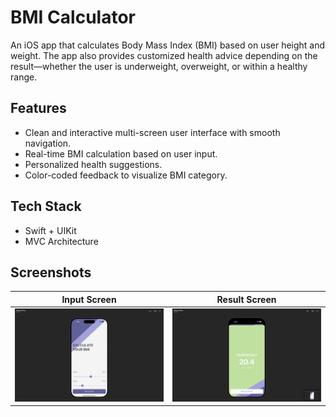 # BMI Calculator 

An iOS app that calculates Body Mass Index (BMI) based on user height and weight. The app also provides customized health advice depending on the result—whether the user is underweight, overweight, or within a healthy range.

## Features

- Clean and interactive multi-screen user interface with smooth navigation.
- Real-time BMI calculation based on user input.
- Personalized health suggestions.
- Color-coded feedback to visualize BMI category.

## Tech Stack
- Swift + UIKit
- MVC Architecture

## Screenshots

| Input Screen | Result Screen |
|--------------|------------------------|
| ![Input](Screenshots/Input.png) | ![Result](Screenshots/Result.png) |
